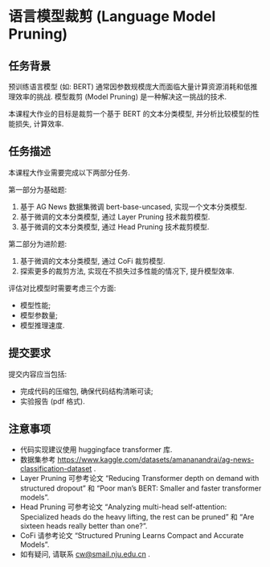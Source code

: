 # 语言模型裁剪 (Language Model Pruning)

## 任务背景

预训练语言模型 (如: BERT) 通常因参数规模庞大而面临大量计算资源消耗和低推理效率的挑战. 模型裁剪 (Model Pruning) 是一种解决这一挑战的技术.

本课程大作业的目标是裁剪一个基于 BERT 的文本分类模型, 并分析比较模型的性能损失, 计算效率.

## 任务描述

本课程大作业需要完成以下两部分任务.

第一部分为基础题:

1. 基于 AG News 数据集微调 bert-base-uncased, 实现一个文本分类模型.
2. 基于微调的文本分类模型, 通过 Layer Pruning 技术裁剪模型.
3. 基于微调的文本分类模型, 通过 Head Pruning 技术裁剪模型.

第二部分为进阶题:

1. 基于微调的文本分类模型, 通过 CoFi 裁剪模型.
2. 探索更多的裁剪方法, 实现在不损失过多性能的情况下, 提升模型效率.

评估对比模型时需要考虑三个方面:
- 模型性能; 
- 模型参数量;
- 模型推理速度.

## 提交要求

提交内容应当包括:
- 完成代码的压缩包, 确保代码结构清晰可读;
- 实验报告 (pdf 格式).

## 注意事项

- 代码实现建议使用 huggingface transformer 库.
- 数据集参考 https://www.kaggle.com/datasets/amananandrai/ag-news-classification-dataset .
- Layer Pruning 可参考论文 “Reducing Transformer depth on demand with structured dropout” 和 “Poor man’s BERT: Smaller and faster transformer models”.
- Head Pruning 可参考论文 “Analyzing multi-head self-attention: Specialized heads do the heavy lifting, the rest can be pruned” 和 “Are sixteen heads really better than one?”.
- CoFi 请参考论文 “Structured Pruning Learns Compact and Accurate Models”.
- 如有疑问, 请联系 [cw@smail.nju.edu.cn](mailto:cw@smail.nju.edu.cn) .
